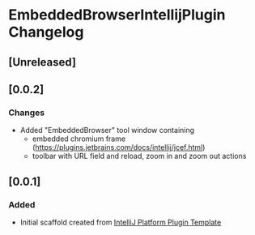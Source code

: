 <!-- Keep a Changelog guide -> https://keepachangelog.com -->

# EmbeddedBrowserIntellijPlugin Changelog

## [Unreleased]

## [0.0.2]
### Changes
- Added "EmbeddedBrowser" tool window containing
  - embedded chromium frame (https://plugins.jetbrains.com/docs/intellij/jcef.html)
  - toolbar with URL field and reload, zoom in and zoom out actions

## [0.0.1]
### Added
- Initial scaffold created from [IntelliJ Platform Plugin Template](https://github.com/JetBrains/intellij-platform-plugin-template)
